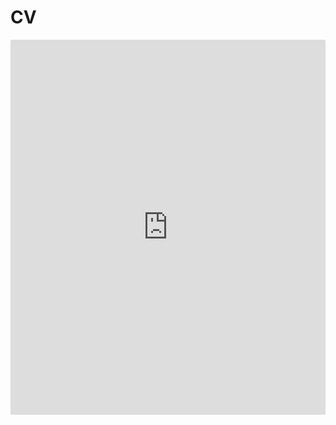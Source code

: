 # CV

<iframe src="https://docs.google.com/viewer?url=https://github.com/ljx0204/ljx0204.github.io/raw/folder/CV.pdf&embedded=true" style="width:100%; height:600px;" frameborder="0"></iframe>
